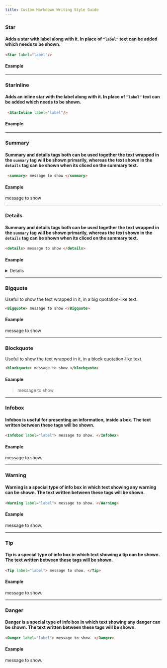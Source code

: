 ```yaml
---
title: Custom Markdown Writing Style Guide
---
```



<!-- ### 🚀 Custom Markdown Writing Style Guide -->

### **Star**

#### Adds a star with label along with it. In place of `"label"` text can be added which needs to be shown.

```markdown
<Star label="label"/>
```

#### Example

<Star label="label"/>

---

### **StarInline**

#### Adds an inline star with the label along with it. In place of `"label"` text can be added which needs to be shown.

```markdown
 <StarInline label="label"/>
```

#### Example

<StarInline label="label"/>

---

### **Summary**

#### Summary and details tags both can be used together the text wrapped in the `summary` tag will be shown primarily, whereas the text shown in the `details` tag can be shown when its cliced on the summary text.

```markdown
 <summary> message to show </summary>
```

#### Example

<summary> message to show </summary>

---

### **Details**

#### Summary and details tags both can be used together the text wrapped in the `summary` tag will be shown primarily, whereas the text shown in the `details` tag can be shown when its cliced on the summary text.

```markdown
<details> message to show </details>
```

#### Example

<details> message to show </details>

---

### **Bigquote**

Useful to show the text wrapped in it, in a big quotation-like text.

```markdown
<Bigquote> message to show </Bigquote>
```

#### Example

<Bigquote> message to show </Bigquote>

---

### **Blockquote**

Useful to show the text wrapped in it, in a block quotation-like text.

```markdown
<blockquote> message to show </blockquote>
```

#### Example

<blockquote> message to show </blockquote>

---

### **Infobox**

#### Infobox is useful for presenting an information, inside a box. The text written between these tags will be shown.

```markdown
<Infobox label="label"> message to show. </Infobox>
```

#### Example

<Infobox label="label"> message to show. </Infobox>

---

### **Warning**

#### Warning is a special type of info box in which text showing any warning can be shown. The text written between these tags will be shown.

```markdown
<Warning label="label"> message to show. </Warning>
```

#### Example

<Warning label="label"> message to show. </Warning>

---

### **Tip**

#### Tip is a special type of info box in which text showing a tip can be shown. The text written between these tags will be shown.

```markdown
<Tip label="label"> message to show. </Tip>
```

#### Example

<Tip label="label"> message to show. </Tip>

---

### **Danger**

#### Danger is a special type of info box in which text showing any danger can be shown. The text written between these tags will be shown.

```markdown
<Danger label="label"> message to show. </Danger>
```

#### Example

<Danger label="label"> message to show. </Danger>
